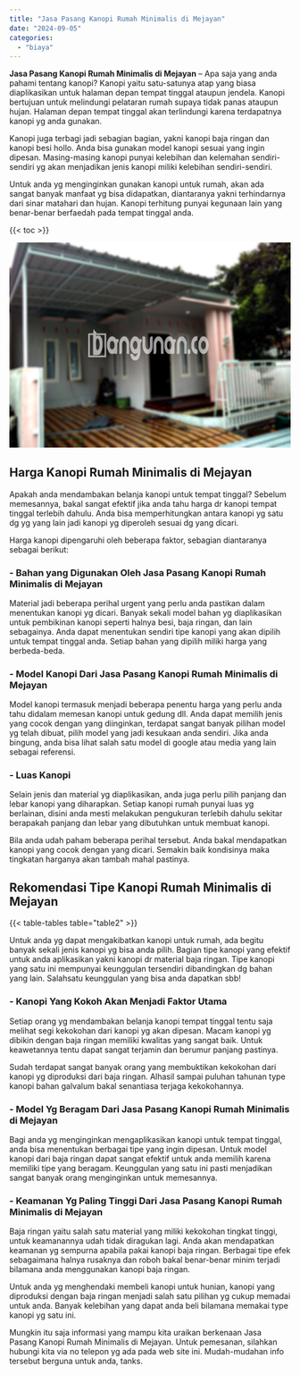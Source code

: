 ```yaml
---
title: "Jasa Pasang Kanopi Rumah Minimalis di Mejayan"
date: "2024-09-05"
categories: 
  - "biaya"
---
```


**Jasa Pasang Kanopi Rumah Minimalis di Mejayan** – Apa saja yang anda pahami tentang kanopi? Kanopi yaitu satu-satunya atap yang biasa diaplikasikan untuk halaman depan tempat tinggal ataupun jendela. Kanopi bertujuan untuk melindungi pelataran rumah supaya tidak panas ataupun hujan. Halaman depan tempat tinggal akan terlindungi karena terdapatnya kanopi yg anda gunakan.

Kanopi juga terbagi jadi sebagian bagian, yakni kanopi baja ringan dan kanopi besi hollo. Anda bisa gunakan model kanopi sesuai yang ingin dipesan. Masing-masing kanopi punyai kelebihan dan kelemahan sendiri-sendiri yg akan menjadikan jenis kanopi miliki kelebihan sendiri-sendiri.

Untuk anda yg menginginkan gunakan kanopi untuk rumah, akan ada sangat banyak manfaat yg bisa didapatkan, diantaranya yakni terhindarnya dari sinar matahari dan hujan. Kanopi terhitung punyai kegunaan lain yang benar-benar berfaedah pada tempat tinggal anda.

{{< toc >}}

![Jasa Pasang Kanopi Rumah Minimalis di Mejayan](/images/harga-kanopi-minimalis-45.png)

## Harga Kanopi Rumah Minimalis di Mejayan

Apakah anda mendambakan belanja kanopi untuk tempat tinggal? Sebelum memesannya, bakal sangat efektif jika anda tahu harga dr kanopi tempat tinggal terlebih dahulu. Anda bisa memperhitungkan antara kanopi yg satu dg yg yang lain jadi kanopi yg diperoleh sesuai dg yang dicari.

Harga kanopi dipengaruhi oleh beberapa faktor, sebagian diantaranya sebagai berikut:

### \- Bahan yang Digunakan Oleh Jasa Pasang Kanopi Rumah Minimalis di Mejayan

Material jadi beberapa perihal urgent yang perlu anda pastikan dalam menentukan kanopi yg dicari. Banyak sekali model bahan yg diaplikasikan untuk pembikinan kanopi seperti halnya besi, baja ringan, dan lain sebagainya. Anda dapat menentukan sendiri tipe kanopi yang akan dipilih untuk tempat tinggal anda. Setiap bahan yang dipilih miliki harga yang berbeda-beda.

### \- Model Kanopi Dari Jasa Pasang Kanopi Rumah Minimalis di Mejayan

Model kanopi termasuk menjadi beberapa penentu harga yang perlu anda tahu didalam memesan kanopi untuk gedung dll. Anda dapat memilih jenis yang cocok dengan yang diinginkan, terdapat sangat banyak pilihan model yg telah dibuat, pilih model yang jadi kesukaan anda sendiri. Jika anda bingung, anda bisa lihat salah satu model di google atau media yang lain sebagai referensi.

### \- Luas Kanopi

Selain jenis dan material yg diaplikasikan, anda juga perlu pilih panjang dan lebar kanopi yang diharapkan. Setiap kanopi rumah punyai luas yg berlainan, disini anda mesti melakukan pengukuran terlebih dahulu sekitar berapakah panjang dan lebar yang dibutuhkan untuk membuat kanopi.

Bila anda udah paham beberapa perihal tersebut. Anda bakal mendapatkan kanopi yang cocok dengan yang dicari. Semakin baik kondisinya maka tingkatan harganya akan tambah mahal pastinya.

## Rekomendasi Tipe Kanopi Rumah Minimalis di Mejayan

{{< table-tables table="table2" >}}

Untuk anda yg dapat mengakibatkan kanopi untuk rumah, ada begitu banyak sekali jenis kanopi yg bisa anda pilih. Bagian tipe kanopi yang efektif untuk anda aplikasikan yakni kanopi dr material baja ringan. Tipe kanopi yang satu ini mempunyai keunggulan tersendiri dibandingkan dg bahan yang lain. Salahsatu keunggulan yang bisa anda dapatkan sbb!

### \- Kanopi Yang Kokoh Akan Menjadi Faktor Utama

Setiap orang yg mendambakan belanja kanopi tempat tinggal tentu saja melihat segi kekokohan dari kanopi yg akan dipesan. Macam kanopi yg dibikin dengan baja ringan memiliki kwalitas yang sangat baik. Untuk keawetannya tentu dapat sangat terjamin dan berumur panjang pastinya.

Sudah terdapat sangat banyak orang yang membuktikan kekokohan dari kanopi yg diproduksi dari baja ringan. Alhasil sampai puluhan tahunan type kanopi bahan galvalum bakal senantiasa terjaga kekokohannya.

### \- Model Yg Beragam Dari Jasa Pasang Kanopi Rumah Minimalis di Mejayan

Bagi anda yg menginginkan mengaplikasikan kanopi untuk tempat tinggal, anda bisa menentukan berbagai tipe yang ingin dipesan. Untuk model kanopi dari baja ringan dapat sangat efektif untuk anda memilih karena memiliki tipe yang beragam. Keunggulan yang satu ini pasti menjadikan sangat banyak orang menginginkan untuk memesannya.

### \- Keamanan Yg Paling Tinggi Dari Jasa Pasang Kanopi Rumah Minimalis di Mejayan

Baja ringan yaitu salah satu material yang miliki kekokohan tingkat tinggi, untuk keamanannya udah tidak diragukan lagi. Anda akan mendapatkan keamanan yg sempurna apabila pakai kanopi baja ringan. Berbagai tipe efek sebagaimana halnya rusaknya dan roboh bakal benar-benar minim terjadi bilamana anda menggunakan kanopi baja ringan.

Untuk anda yg menghendaki membeli kanopi untuk hunian, kanopi yang diproduksi dengan baja ringan menjadi salah satu pilihan yg cukup memadai untuk anda. Banyak kelebihan yang dapat anda beli bilamana memakai type kanopi yg satu ini.

Mungkin itu saja informasi yang mampu kita uraikan berkenaan Jasa Pasang Kanopi Rumah Minimalis di Mejayan. Untuk pemesanan, silahkan hubungi kita via no telepon yg ada pada web site ini. Mudah-mudahan info tersebut berguna untuk anda, tanks.
